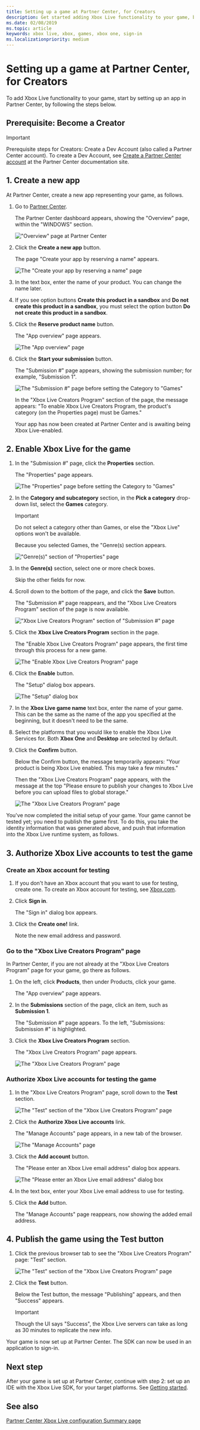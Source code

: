 ```yaml
---
title: Setting up a game at Partner Center, for Creators
description: Get started adding Xbox Live functionality to your game, by setting up an app at Partner Center.
ms.date: 02/08/2019
ms.topic: article
keywords: xbox live, xbox, games, xbox one, sign-in
ms.localizationpriority: medium
---
```

# Setting up a game at Partner Center, for Creators

To add Xbox Live functionality to your game, start by setting up an app in Partner Center, by following the steps below.


## Prerequisite: Become a Creator

   > [!IMPORTANT]
   > Prerequisite steps for Creators:
   > Create a Dev Account (also called a Partner Center account).
   > To create a Dev Account, see <a href="https://docs.microsoft.com/partner-center/mpn-create-a-partner-center-account" target="_blank">Create a Partner Center account</a> at the Partner Center documentation site.


<!--===========================================================-->
## 1. Create a new app

At Partner Center, create a new app representing your game, as follows.

1. Go to <a href="https://partner.microsoft.com/dashboard/" target="_blank">Partner Center</a>.

   The Partner Center dashboard appears, showing the "Overview" page, within the "WINDOWS" section.

   !["Overview" page at Partner Center](images/pc_overview_pg.png)

2. Click the **Create a new app** button.

   The page "Create your app by reserving a name" appears.

   ![The "Create your app by reserving a name" page](images/pc_createappreservename_no_opts.png)

3. In the text box, enter the name of your product.
   You can change the name later.

4. If you see option buttons **Create this product in a sandbox** and **Do not create this product in a sandbox**, you must select the option button **Do not create this product in a sandbox**.

5. Click the **Reserve product name** button.

   The "App overview" page appears.

   ![The "App overview" page](images/pc_app_overview01_pg.png)

6. Click the **Start your submission** button.

   The "Submission #" page appears, showing the submission number; for example, "Submission 1".

   ![The "Submission #" page before setting the Category to "Games"](images/pc_cr_initl_submission_pg.png)

   In the "Xbox Live Creators Program" section of the page, the message appears:
   "To enable Xbox Live Creators Program, the product's category (on the Properties page) must be Games."

   Your app has now been created at Partner Center and is awaiting being Xbox Live-enabled.


<!--===========================================================-->
## 2. Enable Xbox Live for the game

1. In the "Submission #" page, click the **Properties** section.

   The "Properties" page appears.

   ![The "Properties" page before setting the Category to "Games"](images/pc_cr_initl_properties_pg.png)

2. In the **Category and subcategory** section, in the **Pick a category** drop-down list, select the **Games** category.

   > [!IMPORTANT]
   > Do not select a category other than Games, or else the "Xbox Live" options won't be available.

   Because you selected Games, the "Genre(s) section appears.

   !["Genre(s)" section of "Properties" page](images/pc_creators_submission_num_pg_games_cat.png)

3. In the **Genre(s)** section, select one or more check boxes.

   <!-- todo: confirm -->
   Skip the other fields for now.

4. Scroll down to the bottom of the page, and click the **Save** button.

   The "Submission #" page reappears, and the "Xbox Live Creators Program" section of the page is now available.

   !["Xbox Live Creators Program" section of "Submission #" page](images/pc_cr_2nd_submission_pg.png)

5. Click the **Xbox Live Creators Program** section in the page.

   The "Enable Xbox Live Creators Program" page appears, the first time through this process for a new game.

   ![The "Enable Xbox Live Creators Program" page](images/pc_cr_enablexblcrpgm_pg.png)

6. Click the **Enable** button.

   The "Setup" dialog box appears.

   ![The "Setup" dialog box](images/pc_cr_setup_dbx.png)

7. In the **Xbox Live game name** text box, enter the name of your game.
   This can be the same as the name of the app you specified at the beginning, but it doesn't need to be the same.

8. Select the platforms that you would like to enable the Xbox Live Services for.
   Both **Xbox One** and **Desktop** are selected by default.

8. Click the **Confirm** button.

   Below the Confirm button, the message temporarily appears:
   "Your product is being Xbox Live enabled. This may take a few minutes."

   Then the "Xbox Live Creators Program" page appears, with the message at the top "Please ensure to publish your changes to Xbox Live before you can upload files to global storage."

   <!-- status: todo: blur the Title ID value, the SCID value, the Sandbox ID value -->
   ![The "Xbox Live Creators Program" page](images/pc_cr_xbl_creators_pgm_pg.png)

You've now completed the initial setup of your game.
Your game cannot be tested yet; you need to publish the game first.
To do this, you take the identity information that was generated above, and push that information into the Xbox Live runtime system, as follows.


<!--===========================================================-->
## 3. Authorize Xbox Live accounts to test the game


### Create an Xbox account for testing

1. If you don't have an Xbox account that you want to use for testing, create one.
   To create an Xbox account for testing, see <a href="https://www.xbox.com" target="_blank">Xbox.com</a>.

2. Click **Sign in**.

   The "Sign in" dialog box appears.

3. Click the **Create one!** link.

   Note the new email address and password.


### Go to the "Xbox Live Creators Program" page

In Partner Center, if you are not already at the "Xbox Live Creators Program" page for your game, go there as follows.

1. On the left, click **Products**, then under Products, click your game.

   The "App overview" page appears.

2. In the **Submissions** section of the page, click an item, such as **Submission 1**.

   The "Submission #" page appears. To the left, "Submissions: Submission #" is highlighted.

3. Click the **Xbox Live Creators Program** section.

   The "Xbox Live Creators Program" page appears.

   <!-- status: todo: blur the Title ID value, the SCID value, the Sandbox ID value (per above for this image file) -->
   ![The "Xbox Live Creators Program" page](images/pc_cr_xbl_creators_pgm_pg.png)


### Authorize Xbox Live accounts for testing the game

1. In the "Xbox Live Creators Program" page, scroll down to the **Test** section.

   ![The "Test" section of the "Xbox Live Creators Program" page](images/pc_cr_xblcrpgm_test_secn.png)

2. Click the **Authorize Xbox Live accounts** link.

   The "Manage Accounts" page appears, in a new tab of the browser.

   ![The "Manage Accounts" page](images/pc_creators_manageaccounts_pg.png)

3. Click the **Add account** button.

   The "Please enter an Xbox Live email address" dialog box appears.

   ![The "Please enter an Xbox Live email address" dialog box](images/pc_creators_enteremail_dbx.png)

4. In the text box, enter your Xbox Live email address to use for testing.

5. Click the **Add** button.

   <!--todo: confirm & capture-->
   The "Manage Accounts" page reappears, now showing the added email address.


## 4. Publish the game using the Test button

1. Click the previous browser tab to see the "Xbox Live Creators Program" page: "Test" section.

   ![The "Test" section of the "Xbox Live Creators Program" page](images/pc_cr_xblcrpgm_test_secn.png)

2. Click the **Test** button.

   Below the Test button, the message "Publishing" appears, and then "Success" appears.

   > [!IMPORTANT]
   > Though the UI says "Success", the Xbox Live servers can take as long as 30 minutes to replicate the new info.

Your game is now set up at Partner Center.
The SDK can now be used in an application to sign-in.


<!--===========================================================-->
## Next step

After your game is set up at Partner Center, continue with step 2: set up an IDE with the Xbox Live SDK, for your target platforms.
See [Getting started](../index.md).


<!--===========================================================-->
## See also

[Partner Center Xbox Live configuration Summary page](../../configure-xbl/dev-center/summary.md)
